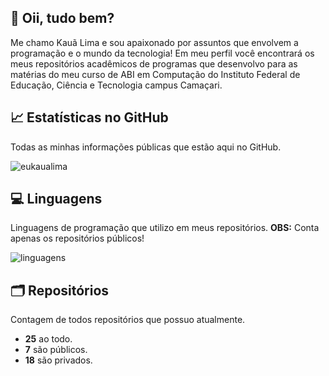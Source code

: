 ## 👋 Oii, tudo bem?
Me chamo Kauã Lima e sou apaixonado por assuntos que envolvem a programação e o mundo da tecnologia! 
Em meu perfil você encontrará os meus repositórios acadêmicos de programas que desenvolvo para as matérias do meu curso de ABI em Computação do Instituto Federal de Educação, Ciência e Tecnologia campus Camaçari.
## 📈 Estatísticas no GitHub
Todas as minhas informações públicas que estão aqui no GitHub.

![eukaualima](https://github-readme-stats.vercel.app/api?username=eukaualima&show_icons=true&theme=swift)
## 💻 Linguagens
Linguagens de programação que utilizo em meus repositórios.
**__OBS:__** Conta apenas os repositórios públicos!

![linguagens](https://github-readme-stats.vercel.app/api/top-langs/?username=eukaualima&layout=compact&langs_count=8)
## 🗂️ Repositórios
Contagem de todos repositórios que possuo atualmente.
* **25** ao todo.
* **7** são públicos.
* **18** são privados.
